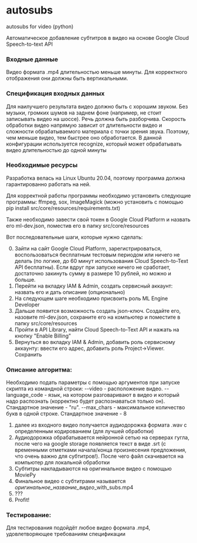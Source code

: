# autosubs
autosubs for video (python)

Автоматическое добавление субтитров в видео на основе Google Cloud Speech-to-text API

### Входные данные
Видео формата .mp4 длительностью меньше минуты.
Для корректного отображения они должны быть вертикальными.

### Спецификация входных данных

Для наилучшего результата видео должно быть с хорошим звуком. Без музыки, громких шумов на заднем фоне (например, не стоит записывать видео на шоссе).
Речь должна быть разборчива.
Скорость обработки видео напрямую зависит от длительности видео и сложности обрабатываемого материала с точки зрения звука. Поэтому, чем меньше видео,
тем быстрее оно обработается. 
В данной конфигурации используется recognize, который может обрабатывать видео длительностью до одной минуты

### Необходимые ресурсы

Разработка велась на Linux Ubuntu 20.04, поэтому программа должна гарантированно работать на ней.

Для корректной работы программы необходимо установить следующие программы: ffmpeg, sox, ImageMagick (можно установить с помощью pip install src/core/resources/requirements.txt) 

Также необходимо завести свой токен в Google Cloud Platform и назвать его ml-dev.json, поместив его в папку src/core/resources

Вот последовательные шаги, которые нужно сделать:

0. Зайти на сайт Google Cloud Platform, зарегистрироваться, воспользоваться бесплатным тестовым периодом или ничего не делать (по логике, до 60 минут использования Cloud Speech-to-Text API бесплатны). Если вдруг при запуске ничего не сработает, достаточно закинуть сумму в размере 10 рублей, но можно и больше.
1. Перейти на вкладку IAM & Admin, создать сервисный аккаунт: назвать его и дать описание (опционально)
2. На следующем шаге необходимо присвоить роль ML Engine Developer
3. Дальше появится возможность создать json-ключ. Создайте его, назовите ml-dev.json, сохраните его на компьютер и поместите в папку src/core/resources
4. Пройти в API Library, найти Cloud Speech-to-Text API и нажать на кнопку "Enable Billing"
5. Вернуться во вкладку IAM & Admin, добавить роль сервисному аккаунту: ввести его адрес, добавить роль Project->Viewer. Сохранить

### Описание алгоритма:
Необходимо подать параметры с помощью аргументов при запуске скрипта из командной строки: --video - расположение видео. --language_code - язык, на котором разговаривают в видео и который надо распознать (корректно будет распознаваться только он). Стандартное значение - "ru". --max_chars - максимальное количество букв в одной строке. Стандартное значение - 8
1. далее из входного видео получается аудиодорожка формата .wav с определенным кодированием (для лучшей обработки)
2. Аудиодорожка обрабатывается нейронной сетью на серверах гугла, после чего на google storage появляется текст в виде .srt 
(с временными отметками начала/конца произнесения предложения, что очень важно для субтитров!). После чего файл скачивается на компьютер для локальной обработки
3. Субтитры накладываются на оригинальное видео с помощью MoviePy
4. Финальное видео с субтитрами называется *оригинальное_название_видео*_with_subs.mp4
5. ???
6. Profit!

### Тестирование:
Для тестирования подойдёт любое видео формата .mp4, удовлетворяющее требованиям спецификации
